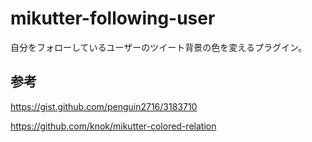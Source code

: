 # mikutter-following-user

自分をフォローしているユーザーのツイート背景の色を変えるプラグイン。

## 参考

https://gist.github.com/penguin2716/3183710

https://github.com/knok/mikutter-colored-relation
